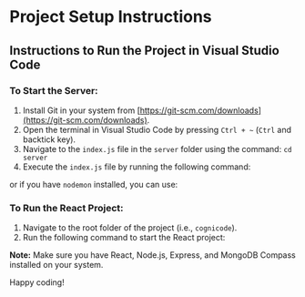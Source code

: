 # Project Setup Instructions

## Instructions to Run the Project in Visual Studio Code

### To Start the Server:

1. Install Git in your system from [https://git-scm.com/downloads](https://git-scm.com/downloads).
2. Open the terminal in Visual Studio Code by pressing `Ctrl + ~` (`Ctrl` and backtick key).
3. Navigate to the `index.js` file in the `server` folder using the command: `cd server`
4. Execute the `index.js` file by running the following command:

or if you have `nodemon` installed, you can use:

### To Run the React Project:

1. Navigate to the root folder of the project (i.e., `cognicode`).
2. Run the following command to start the React project:


**Note:** Make sure you have React, Node.js, Express, and MongoDB Compass installed on your system.

Happy coding!
